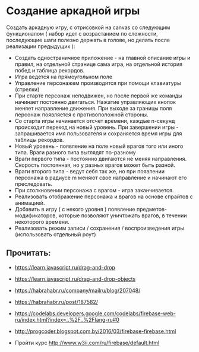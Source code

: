 # Создание аркадной игры

Создать аркадную игру, с отрисовкой на canvas со следующим функционалом ( набор идет с возрастанием по сложности, последующие шаги полезно держать в голове, но делать после реализации предыдущих ):

- Создать одностраничное приложение - на главной описание игры и правил, на отдельной странице сама игра, на отдельной история побед и таблица рекордов.
 - Игра ведется на прямоугольном поле 
 - Управление персонажем производится при помощи клавиатуры (стрелки)
 - При старте персонаж неподвижен, но после первой же команды начинает постоянно двигаться. Нажатие управляющих кнопок меняет направление движения. При выходе за границы поля персонаж появляется с противоположной стороны.
 - Со старта игры начинается отсчет времени, каждые n-секунд происходит переход на новый уровень. При завершении игры - запрашивается имя пользователя и сохраняется время игры для таблицы рекордов.
 - Новый уровень - появление на поле новый врагов того или иного типа. Враги разного типа выглядят по-разному
 - Враги первого типа - постоянно двигаются не меняя направления. Скорость постоянная, но у разных врагов может быть разной.
 - Враги второго типа - ведут себя так же, но при появлении персонажа в радиусе m меняют свое направление и начинают его преследовать.
 - При столкновении персонажа с врагом - игра заканчивается.
 - Реализовать отображение персонажа и врагов на основе спрайтов с анимацией.
 - Добавить в игру ( с некого уровня ) появление предметов-модификаторов, которые позволяют уничтожать врагов, в течении некоторого времени.
 - Реализовать режим записи / сохранения / воспроизведения игры (использовать отдельный роут)

## Прочитать:
- https://learn.javascript.ru/drag-and-drop
- https://learn.javascript.ru/drag-and-drop-objects
- https://habrahabr.ru/company/mailru/blog/207048/
- https://habrahabr.ru/post/187582/

- https://codelabs.developers.google.com/codelabs/firebase-web-ru/index.html?index=..%2F..%2Flang-ru#0
- http://progcoder.blogspot.com.by/2016/03/firebase-firebase.html
- Пройти курс http://www.w3ii.com/ru/firebase/default.html